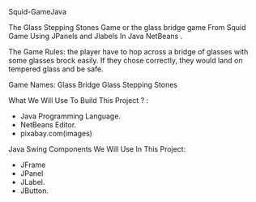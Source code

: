Squid-GameJava

The Glass Stepping Stones Game or the glass bridge game From Squid Game Using JPanels and Jlabels In Java NetBeans .


The Game Rules:
the player have to hop across a bridge of glasses with some glasses brock easily. If they chose correctly, they would land on tempered glass and be safe.

Game Names:
Glass Bridge
Glass Stepping Stones

What We Will Use To Build This Project ? :
- Java Programming Language.
- NetBeans Editor.
- pixabay.com(images)

Java Swing Components We Will Use In This Project:
- JFrame
- JPanel
- JLabel.
- JButton.
